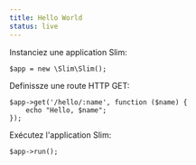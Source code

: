 ```yaml
---
title: Hello World
status: live
---
```


Instanciez une application Slim:

    $app = new \Slim\Slim();

Definissze une route HTTP GET:

    $app->get('/hello/:name', function ($name) {
        echo "Hello, $name";
    });

Exécutez l'application Slim:

    $app->run();

